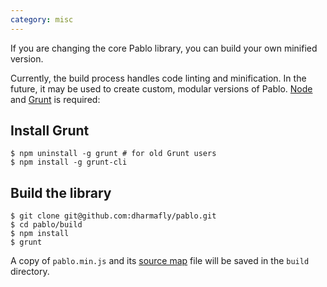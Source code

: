 ```yaml
---
category: misc
---
```


If you are changing the core Pablo library, you can build your own minified version.

Currently, the build process handles code linting and minification. In the future, it may be used to create custom, modular versions of Pablo. [Node](http://nodejs.org/) and [Grunt](http://gruntjs.com) is required:


## Install Grunt

    $ npm uninstall -g grunt # for old Grunt users
    $ npm install -g grunt-cli


## Build the library

    $ git clone git@github.com:dharmafly/pablo.git
    $ cd pablo/build
    $ npm install
    $ grunt

A copy of `pablo.min.js` and its [source map][sourcemap] file will be saved in the `build` directory.

[sourcemap]: http://www.html5rocks.com/en/tutorials/developertools/sourcemaps/
